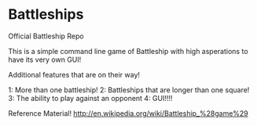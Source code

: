 Battleships
===========

Official Battleship Repo

This is a simple command line game of Battleship with high asperations to have its very own GUI!

Additional features that are on their way!

1: More than one battleship!
2: Battleships that are longer than one square!
3: The ability to play against an opponent 
4: GUI!!!!





Reference Material!
http://en.wikipedia.org/wiki/Battleship_%28game%29
